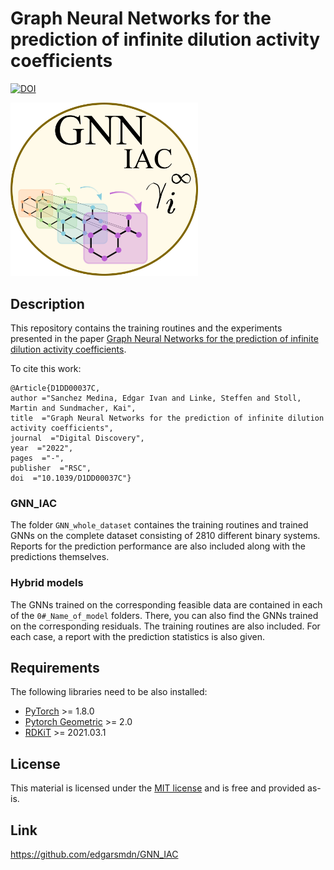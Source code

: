 # Graph Neural Networks for the prediction of infinite dilution activity coefficients

[![DOI](https://zenodo.org/badge/406258262.svg)](https://zenodo.org/badge/latestdoi/406258262)

<img src="https://github.com/edgarsmdn/GNN_IAC/blob/main/GNN_IAC_logo.png" width="300">

## Description

This repository contains the training routines and the experiments presented in the paper [Graph Neural Networks for the prediction of infinite dilution activity coefficients](https://pubs.rsc.org/en/content/articlelanding/2022/dd/d1dd00037c#!divAbstract).

To cite this work:

```
@Article{D1DD00037C,
author ="Sanchez Medina, Edgar Ivan and Linke, Steffen and Stoll, Martin and Sundmacher, Kai",
title  ="Graph Neural Networks for the prediction of infinite dilution activity coefficients",
journal  ="Digital Discovery",
year  ="2022",
pages  ="-",
publisher  ="RSC",
doi  ="10.1039/D1DD00037C"}
```

### GNN_IAC

The folder `GNN_whole_dataset` containes the training routines and trained GNNs on the complete dataset consisting of 2810 different binary systems. Reports for the prediction performance are also included along with the predictions themselves. 

### Hybrid models

The GNNs trained on the corresponding feasible data are contained in each of the `0#_Name_of_model` folders. There, you can also find the GNNs trained on the corresponding residuals. The training routines are also included. For each case, a report with the prediction statistics is also given.

## Requirements

The following libraries need to be also installed:
* [PyTorch](https://pytorch.org/) >= 1.8.0
* [Pytorch Geometric](https://pytorch-geometric.readthedocs.io/en/latest/) >= 2.0
* [RDKiT](https://www.rdkit.org/docs/index.html) >= 2021.03.1

## License

This material is licensed under the [MIT license](https://github.com/edgarsmdn/GNN_IAC/blob/main/LICENSE) and is free and provided as-is.

## Link
https://github.com/edgarsmdn/GNN_IAC
